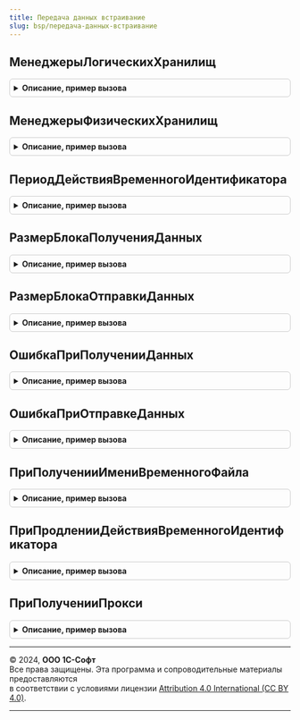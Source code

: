 ```yaml
---
title: Передача данных встраивание
slug: bsp/передача-данных-встраивание
---
```



## МенеджерыЛогическихХранилищ
<details style="margin: 1em 0; padding: 0.5em; border: 1px solid #ccc; border-radius: 6px;">

<summary style="font-weight: bold; cursor: pointer;">Описание, пример вызова</summary>

```bsl

// Определяет менеджеры логических хранилищ.
//
// Параметры:
//   ВсеМенеджерыЛогическихХранилищ - Соответствие из Строка - менеджеры логических хранилищ:
//    * Ключ - Строка - идентификатор логического хранилища;
//    * Значение - ОбщийМодуль - менеджер логического хранилища.
//
//@skip-check module-empty-method
Процедура МенеджерыЛогическихХранилищ(ВсеМенеджерыЛогическихХранилищ) Экспорт
```

Пример вызова
```bsl
ПередачаДанныхВстраивание.МенеджерыЛогическихХранилищ(ВсеМенеджерыЛогическихХранилищ) 
```
</details>

## МенеджерыФизическихХранилищ
<details style="margin: 1em 0; padding: 0.5em; border: 1px solid #ccc; border-radius: 6px;">

<summary style="font-weight: bold; cursor: pointer;">Описание, пример вызова</summary>

```bsl

// Определяет менеджеры физических хранилищ.
//
// Параметры:
//   ВсеМенеджерыФизическихХранилищ - Соответствие из Строка - менеджеры физических хранилищ:
//    * Ключ - Строка - идентификатор физического хранилища;
//    * Значение - ОбщийМодуль - менеджер физического хранилища.
//
//@skip-check module-empty-method
Процедура МенеджерыФизическихХранилищ(ВсеМенеджерыФизическихХранилищ) Экспорт
```

Пример вызова
```bsl
ПередачаДанныхВстраивание.МенеджерыФизическихХранилищ(ВсеМенеджерыФизическихХранилищ) 
```
</details>

## ПериодДействияВременногоИдентификатора
<details style="margin: 1em 0; padding: 0.5em; border: 1px solid #ccc; border-radius: 6px;">

<summary style="font-weight: bold; cursor: pointer;">Описание, пример вызова</summary>

```bsl

// Определяет период действия временного идентификатора.
//
// Параметры:
//   ПериодДействияВременногоИдентификатора - Число - период действия временного идентификатора.
//
//@skip-check module-empty-method
Процедура ПериодДействияВременногоИдентификатора(ПериодДействияВременногоИдентификатора) Экспорт
```

Пример вызова
```bsl
ПередачаДанныхВстраивание.ПериодДействияВременногоИдентификатора(ПериодДействияВременногоИдентификатора) 
```
</details>

## РазмерБлокаПолученияДанных
<details style="margin: 1em 0; padding: 0.5em; border: 1px solid #ccc; border-radius: 6px;">

<summary style="font-weight: bold; cursor: pointer;">Описание, пример вызова</summary>

```bsl

// Определяет размер блока получения данных.
//
// Параметры:
//   РазмерБлокаПолученияДанных - Число - размер блока получения данных в байтах.
//
//@skip-check module-empty-method
Процедура РазмерБлокаПолученияДанных(РазмерБлокаПолученияДанных) Экспорт
```

Пример вызова
```bsl
ПередачаДанныхВстраивание.РазмерБлокаПолученияДанных(РазмерБлокаПолученияДанных) 
```
</details>

## РазмерБлокаОтправкиДанных
<details style="margin: 1em 0; padding: 0.5em; border: 1px solid #ccc; border-radius: 6px;">

<summary style="font-weight: bold; cursor: pointer;">Описание, пример вызова</summary>

```bsl

// Определяет размер блока отправки данных.
//
// Параметры:
//   РазмерБлокаОтправкиДанных - Число - размер блока отправки данных в байтах.
//
//@skip-check module-empty-method
Процедура РазмерБлокаОтправкиДанных(РазмерБлокаОтправкиДанных) Экспорт
```

Пример вызова
```bsl
ПередачаДанныхВстраивание.РазмерБлокаОтправкиДанных(РазмерБлокаОтправкиДанных) 
```
</details>

## ОшибкаПриПолученииДанных
<details style="margin: 1em 0; padding: 0.5em; border: 1px solid #ccc; border-radius: 6px;">

<summary style="font-weight: bold; cursor: pointer;">Описание, пример вызова</summary>

```bsl

// Вызывается при ошибке получения данных.
//
// Параметры:
//   Ответ - HTTPСервисОтвет - ответ сервиса при получении данных.
//
//@skip-check module-empty-method
Процедура ОшибкаПриПолученииДанных(Ответ) Экспорт
```

Пример вызова
```bsl
ПередачаДанныхВстраивание.ОшибкаПриПолученииДанных(Ответ) 
```
</details>

## ОшибкаПриОтправкеДанных
<details style="margin: 1em 0; padding: 0.5em; border: 1px solid #ccc; border-radius: 6px;">

<summary style="font-weight: bold; cursor: pointer;">Описание, пример вызова</summary>

```bsl

// Вызывается при ошибке отправки данных.
//
// Параметры:
//   Ответ - HTTPСервисОтвет - ответ сервиса при отправке данных.
//
//@skip-check module-empty-method
Процедура ОшибкаПриОтправкеДанных(Ответ) Экспорт
```

Пример вызова
```bsl
ПередачаДанныхВстраивание.ОшибкаПриОтправкеДанных(Ответ) 
```
</details>

## ПриПолученииИмениВременногоФайла
<details style="margin: 1em 0; padding: 0.5em; border: 1px solid #ccc; border-radius: 6px;">

<summary style="font-weight: bold; cursor: pointer;">Описание, пример вызова</summary>

```bsl

// Вызывается при получении имени временного файла.
//
// Параметры:
//   ИмяВременногоФайла - Строка - имя временного файла.
//   Расширение - Строка - желаемое расширение имени временного файла.
//   ДополнительныеПараметры - Структура - дополнительные параметры временного файла.
//
//@skip-check module-empty-method
Процедура ПриПолученииИмениВременногоФайла(ИмяВременногоФайла, Расширение) Экспорт
```

Пример вызова
```bsl
ПередачаДанныхВстраивание.ПриПолученииИмениВременногоФайла(ИмяВременногоФайла, Расширение) 
```
</details>

## ПриПродленииДействияВременногоИдентификатора
<details style="margin: 1em 0; padding: 0.5em; border: 1px solid #ccc; border-radius: 6px;">

<summary style="font-weight: bold; cursor: pointer;">Описание, пример вызова</summary>

```bsl

// Вызывается при продлении действия временного идентификатора.
//
// Параметры:
//   Идентификатор - Строка - идентификатор запроса.
//   Дата - Дата - дата регистрации запроса.
//   Запрос - Структура - исходный HTTP-запрос:
//    * HTTPМетод - Строка - HTTP-метод;
//    * БазовыйURL - Строка - базовая часть URL-запроса, включающая имя сервиса;
//    * Заголовки - ФиксированноеСоответствие из Строка - заголовки HTTP-запроса;
//    * ОтносительныйURL - Строка - относительную часть URL-адреса (относительно сервиса);
//    * ПараметрыURL - ФиксированноеСоответствие из Строка - части URL-адреса, которые были параметризованы в шаблоне;
//    * ПараметрыЗапроса - ФиксированноеСоответствие из Строка - параметры запроса (в строке URL-адреса параметры следуют после знака запроса);
//    * ИдентификаторЗапроса - Строка - уникальный идентификатор запроса;
//    * ТипЗапроса - Строка - тип запроса;
//    * ИмяВременногоФайла - Строка - имя используемого временного файла.
//
//@skip-check module-empty-method
Процедура ПриПродленииДействияВременногоИдентификатора(Идентификатор, Дата, Запрос) Экспорт
```

Пример вызова
```bsl
ПередачаДанныхВстраивание.ПриПродленииДействияВременногоИдентификатора(Идентификатор, Дата, Запрос) 
```
</details>

## ПриПолученииПрокси
<details style="margin: 1em 0; padding: 0.5em; border: 1px solid #ccc; border-radius: 6px;">

<summary style="font-weight: bold; cursor: pointer;">Описание, пример вызова</summary>

```bsl

// Вызывается при получении Прокси, используемого для соединения с сервером.
//
// Параметры:
//  Прокси - Неопределено, ИнтернетПрокси - Прокси, используемый для соединения с сервером.
//  СтруктураURI - Структура - поля:
//    * Схема - Строка - схема из URI
//    * Логин - Строка - логин из URI
//    * Пароль - Строка - пароль из URI
//    * Хост - Строка - хост из URI
//    * Порт - Число - порт из URI
//    * ПутьНаСервере - Строка - часть <путь>?<параметры>#<якорь> из URI
//
//@skip-check module-empty-method
Процедура ПриПолученииПрокси(Прокси, СтруктураURI) Экспорт
```

Пример вызова
```bsl
ПередачаДанныхВстраивание.ПриПолученииПрокси(Прокси, СтруктураURI) 
```
</details>

---

© 2024, **ООО 1С-Софт**  
Все права защищены. Эта программа и сопроводительные материалы предоставляются  
в соответствии с условиями лицензии [Attribution 4.0 International (CC BY 4.0)](https://creativecommons.org/licenses/by/4.0/legalcode).

---

